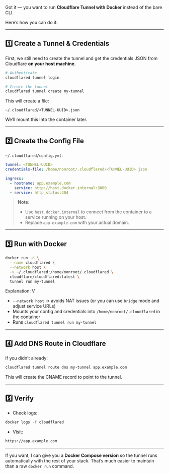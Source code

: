 Got it — you want to run **Cloudflare Tunnel with Docker** instead of the bare CLI.

Here’s how you can do it:

---

## **1️⃣ Create a Tunnel & Credentials**

First, we still need to create the tunnel and get the credentials JSON from Cloudflare **on your host machine**.

```bash
# Authenticate
cloudflared tunnel login

# Create the tunnel
cloudflared tunnel create my-tunnel
```

This will create a file:

```
~/.cloudflared/<TUNNEL-UUID>.json
```

We’ll mount this into the container later.

---

## **2️⃣ Create the Config File**

`~/.cloudflared/config.yml`:

```yaml
tunnel: <TUNNEL-UUID>
credentials-file: /home/nonroot/.cloudflared/<TUNNEL-UUID>.json

ingress:
  - hostname: app.example.com
    service: http://host.docker.internal:3000
  - service: http_status:404
```

> **Note:**
>
> * Use `host.docker.internal` to connect from the container to a service running on your host.
> * Replace `app.example.com` with your actual domain.

---

## **3️⃣ Run with Docker**

```bash
docker run -d \
  --name cloudflared \
  --network host \
  -v ~/.cloudflared:/home/nonroot/.cloudflared \
  cloudflare/cloudflared:latest \
  tunnel run my-tunnel
```

Explanation:
V
* `--network host` → avoids NAT issues (or you can use `bridge` mode and adjust service URLs)
* Mounts your config and credentials into `/home/nonroot/.cloudflared` in the container
* Runs `cloudflared tunnel run my-tunnel`

---

## **4️⃣ Add DNS Route in Cloudflare**

If you didn’t already:

```bash
cloudflared tunnel route dns my-tunnel app.example.com
```

This will create the CNAME record to point to the tunnel.

---

## **5️⃣ Verify**

* Check logs:

```bash
docker logs -f cloudflared
```

* Visit:

```bash
https://app.example.com
```

---

If you want, I can give you a **Docker Compose version** so the tunnel runs automatically with the rest of your stack.
That’s much easier to maintain than a raw `docker run` command.
